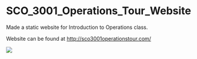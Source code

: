 # SCO_3001_Operations_Tour_Website
Made a static website for Introduction to Operations class.  

Website can be found at http://sco3001operationstour.com/

![](https://s3.amazonaws.com/githubreadmepictures/SCO_3001_Website_Pic.png)
